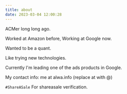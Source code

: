 ```yaml
---
title: about
date: 2023-03-04 12:00:28
---
```

ACMer long long ago. 

Worked at Amazon before, Working at Google now. 

Wanted to be a quant. 

Like trying new technologies.

Currently I'm leading one of the ads products in Google.

My contact info: me at alwa.info (replace at with @)

`#ShareASale` For shareasale verification.